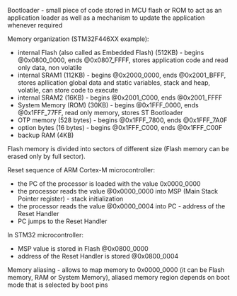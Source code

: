 Bootloader - small piece of code stored in MCU flash or ROM to act as an application loader as well as a mechanism to update the application whenever required

Memory organization (STM32F446XX example):
- internal Flash (also called as Embedded Flash) (512KB) - begins @0x0800_0000, ends @0x0807_FFFF, stores application code and read only data, non volatile
- internal SRAM1 (112KB) - begins @0x2000_0000, ends @0x2001_BFFF, stores apllication global data and static variables, stack and heap, volatile, can store code to execute
- internal SRAM2 (16KB) - begins @0x2001_C000, ends @0x2001_FFFF
- System Memory (ROM) (30KB) - begins @0x1FFF_0000, ends @0x1FFF_77FF, read only memory, stores ST Bootloader
- OTP memory (528 bytes) - begins @0x1FFF_7800, ends @0x1FFF_7A0F
- option bytes (16 bytes) - begins @0x1FFF_C000, ends @0x1FFF_C00F
- backup RAM (4KB)

Flash memory is divided into sectors of different size (Flash memory can be erased only by full sector).

Reset sequence of ARM Cortex-M microcontroller:
- the PC of the processor is loaded with the value 0x0000_0000
- the processor reads the value @0x0000_0000 into MSP (Main Stack Pointer register) - stack initialization
- the processor reads the value @0x0000_0004 into PC - address of the Reset Handler
- PC jumps to the Reset Handler

In STM32 microcontroller:
- MSP value is stored in Flash @0x0800_0000
- address of the Reset Handler is stored @0x0800_0004

Memory aliasing - allows to map memory to 0x0000_0000 (it can be Flash memory, RAM or System Memory), aliased memory region depends on boot mode that is selected by boot pins